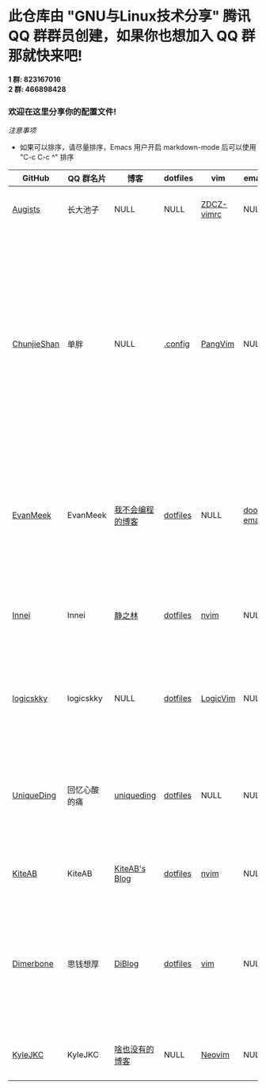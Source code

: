 # 此仓库由 "GNU与Linux技术分享" 腾讯 QQ 群群员创建，如果你也想加入 QQ 群那就快来吧!

**1 群: 823167016** </br>
**2 群: 466898428**

### 欢迎在这里分享你的配置文件!

*注意事项*
- 如果可以排序，请尽量排序，Emacs 用户开启 markdown-mode 后可以使用 "C-c C-c ^" 排序

| GitHub                                        | QQ 群名片     | 博客                                           | dotfiles                                                     | vim                                                      | emacs                                                                 | 介绍                                                                                                                       |
|-----------------------------------------------|--------------|------------------------------------------------|--------------------------------------------------------------|----------------------------------------------------------|-----------------------------------------------------------------------|----------------------------------------------------------------------------------------------------------------------------|
| [Augists](https://github.com/Augists-ZDCZ/-)  | 长大池子     | NULL                                           | NULL                                                         | [ZDCZ-vimrc](https://github.com/Augists-ZDCZ/ZDCZ-vimrc) | NULL                                                                  | vimrc 配置，基于 **macOS 10.15.4**                                                                                          |
| [ChunjieShan](https://github.com/ChunjieShan) | 单胖         | NULL                                           | [.config](https://github.com/ChunjieShan/.config)            | [PangVim](https://github.com/ChunjieShan/PangVim)        | NULL                                                                  | 我的 config 文件中包括我的 dwm，st，scripts, ranger 等日常工作配置，同时包含我根据 CW，ThinkVim 和自己的使用习惯配置的 NeoVim 配置 |
| [EvanMeek](https://github.com/EvanMeek)       | EvanMeek     | [我不会编程的博客](https://evanmeek.github.io) | [dotfiles](https://github.com/EvanMeek/dotfiles)             | NULL                                                     | [doom-emacs](https://github.com/EvanMeek/dotfiles/tree/master/doom.d) | dotfiles 中包含 alacritty、fish shell、fcitx、i3wm、polybar、rofi 等配置                                                      |
| [Innei](https://github.com/Innei)             | Innei        | [静之林](https://shizuri.net)                  | [dotfiles](https://github.com/innei/dotfiles)                | [nvim](https://github.com/innei/nvim)                    | NULL                                                                  | neovim 配置，dotfiles 中包含 zsh, fzf, git config, tmux                                                                    |
| [logicskky](https://github.com/logicskky)     | logicskky    | NULL                                           | [dotfiles](https://github.com/logicskky/dotfiles)      | [LogicVim](https://github.com/logicskky/LogicVim)        | NULL                                                                  | dotfiles 中有 ranger、dwm、st、dmenu 等配置                                                                             |
| [UniqueDing](https://github.com/UniqueDing)   | 回忆心酸的痛 | [uniqueding](http://uniqueding.cn)             | [dotfiles](https://github.com/UniqueDing/linux-config-files) | NULL                                                     | NULL                                                                  | dotfiles 中有 ranger、i3、fish、vim (dwm、st、dmenu)等配置                                                                 |
| [KiteAB](https://github.com/KiteAB)   | KiteAB | [KiteAB's Blog](https://kiteab.github.io)             | [dotfiles](https://github.com/KiteAB/.config) | [nvim](https://github.com/KiteAB/nvim)                                                     | NULL                                                                  | 适用于 Arch Linux 的配置文件                                                                 |
| [Dimerbone](https://github.com/Dimerbone)     | 思钱想厚      | [DiBlog](https://dimerbone.github.io)       | [dotfiles](https://github.com/dimerbone/Origin)                | [vim](https://github.com/dimerbone/Origin)              | NULL                                                                   | Origin Repo 中包含适用于 Arch 系的 i3、polybar、ranger、vim、rofi、dunst 等配置                                              |
| [KyleJKC](https://github.com/KyleJKC)         | KyleJKC      | [啥也没有的博客](https://kylejkc.github.io)    | NULL                                                         | [Neovim](https://github.com/KyleJKC/nvim)                | NULL                                                                  | 一个及其现代好用的Neovim配置                                                                                               |
